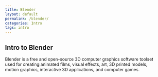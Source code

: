 ```yaml
---
title: Blender
layout: default
permalink: /blender/
categories: Intro
tags: intro
---
```


## Intro to Blender

Blender is a free and open-source 3D computer graphics software toolset used for creating animated films, visual effects, art, 3D printed models, motion graphics, interactive 3D applications, and computer games.
